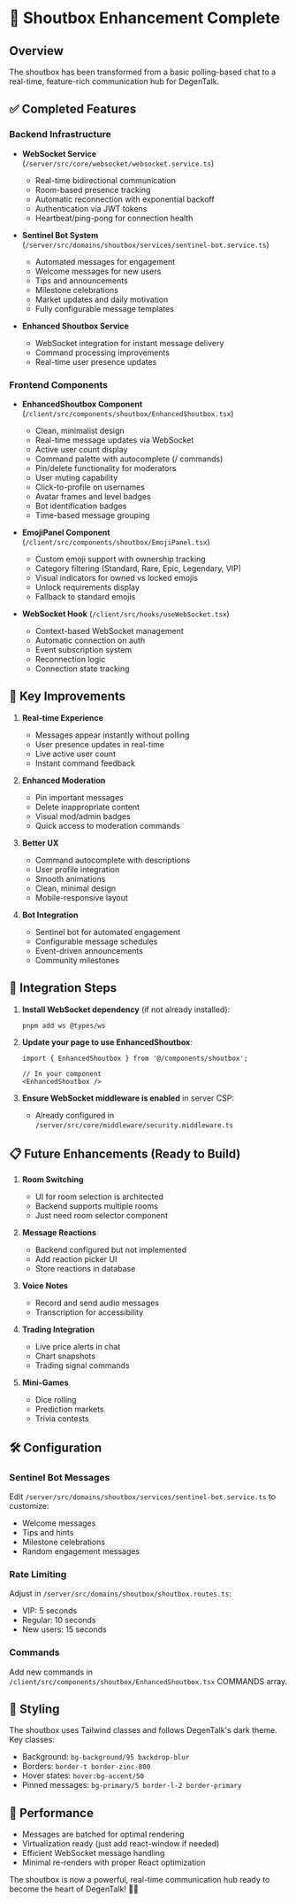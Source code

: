 # 🚀 Shoutbox Enhancement Complete

## Overview
The shoutbox has been transformed from a basic polling-based chat to a real-time, feature-rich communication hub for DegenTalk.

## ✅ Completed Features

### Backend Infrastructure
- **WebSocket Service** (`/server/src/core/websocket/websocket.service.ts`)
  - Real-time bidirectional communication
  - Room-based presence tracking
  - Automatic reconnection with exponential backoff
  - Authentication via JWT tokens
  - Heartbeat/ping-pong for connection health

- **Sentinel Bot System** (`/server/src/domains/shoutbox/services/sentinel-bot.service.ts`)
  - Automated messages for engagement
  - Welcome messages for new users
  - Tips and announcements
  - Milestone celebrations
  - Market updates and daily motivation
  - Fully configurable message templates

- **Enhanced Shoutbox Service**
  - WebSocket integration for instant message delivery
  - Command processing improvements
  - Real-time user presence updates

### Frontend Components

- **EnhancedShoutbox Component** (`/client/src/components/shoutbox/EnhancedShoutbox.tsx`)
  - Clean, minimalist design
  - Real-time message updates via WebSocket
  - Active user count display
  - Command palette with autocomplete (/ commands)
  - Pin/delete functionality for moderators
  - User muting capability
  - Click-to-profile on usernames
  - Avatar frames and level badges
  - Bot identification badges
  - Time-based message grouping

- **EmojiPanel Component** (`/client/src/components/shoutbox/EmojiPanel.tsx`)
  - Custom emoji support with ownership tracking
  - Category filtering (Standard, Rare, Epic, Legendary, VIP)
  - Visual indicators for owned vs locked emojis
  - Unlock requirements display
  - Fallback to standard emojis

- **WebSocket Hook** (`/client/src/hooks/useWebSocket.tsx`)
  - Context-based WebSocket management
  - Automatic connection on auth
  - Event subscription system
  - Reconnection logic
  - Connection state tracking

## 🎯 Key Improvements

1. **Real-time Experience**
   - Messages appear instantly without polling
   - User presence updates in real-time
   - Live active user count
   - Instant command feedback

2. **Enhanced Moderation**
   - Pin important messages
   - Delete inappropriate content
   - Visual mod/admin badges
   - Quick access to moderation commands

3. **Better UX**
   - Command autocomplete with descriptions
   - User profile integration
   - Smooth animations
   - Clean, minimal design
   - Mobile-responsive layout

4. **Bot Integration**
   - Sentinel bot for automated engagement
   - Configurable message schedules
   - Event-driven announcements
   - Community milestones

## 🔧 Integration Steps

1. **Install WebSocket dependency** (if not already installed):
   ```bash
   pnpm add ws @types/ws
   ```

2. **Update your page to use EnhancedShoutbox**:
   ```tsx
   import { EnhancedShoutbox } from '@/components/shoutbox';
   
   // In your component
   <EnhancedShoutbox />
   ```

3. **Ensure WebSocket middleware is enabled** in server CSP:
   - Already configured in `/server/src/core/middleware/security.middleware.ts`

## 📋 Future Enhancements (Ready to Build)

1. **Room Switching**
   - UI for room selection is architected
   - Backend supports multiple rooms
   - Just need room selector component

2. **Message Reactions** 
   - Backend configured but not implemented
   - Add reaction picker UI
   - Store reactions in database

3. **Voice Notes**
   - Record and send audio messages
   - Transcription for accessibility

4. **Trading Integration**
   - Live price alerts in chat
   - Chart snapshots
   - Trading signal commands

5. **Mini-Games**
   - Dice rolling
   - Prediction markets
   - Trivia contests

## 🛠️ Configuration

### Sentinel Bot Messages
Edit `/server/src/domains/shoutbox/services/sentinel-bot.service.ts` to customize:
- Welcome messages
- Tips and hints
- Milestone celebrations
- Random engagement messages

### Rate Limiting
Adjust in `/server/src/domains/shoutbox/shoutbox.routes.ts`:
- VIP: 5 seconds
- Regular: 10 seconds  
- New users: 15 seconds

### Commands
Add new commands in `/client/src/components/shoutbox/EnhancedShoutbox.tsx` COMMANDS array.

## 🎨 Styling

The shoutbox uses Tailwind classes and follows DegenTalk's dark theme. Key classes:
- Background: `bg-background/95 backdrop-blur`
- Borders: `border-t border-zinc-800`
- Hover states: `hover:bg-accent/50`
- Pinned messages: `bg-primary/5 border-l-2 border-primary`

## 🚀 Performance

- Messages are batched for optimal rendering
- Virtualization ready (just add react-window if needed)
- Efficient WebSocket message handling
- Minimal re-renders with proper React optimization

The shoutbox is now a powerful, real-time communication hub ready to become the heart of DegenTalk! 💎🚀